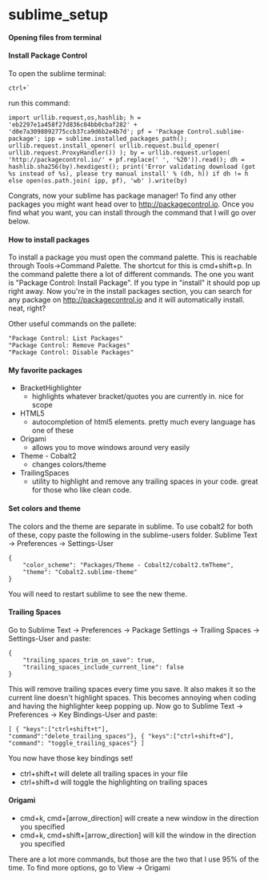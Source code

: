 # sublime_setup

#### Opening files from terminal



#### Install Package Control

To open the sublime terminal:

    ctrl+`
  
run this command:
  
    import urllib.request,os,hashlib; h = 'eb2297e1a458f27d836c04bb0cbaf282' + 'd0e7a3098092775ccb37ca9d6b2e4b7d'; pf = 'Package Control.sublime-package'; ipp = sublime.installed_packages_path(); urllib.request.install_opener( urllib.request.build_opener( urllib.request.ProxyHandler()) ); by = urllib.request.urlopen( 'http://packagecontrol.io/' + pf.replace(' ', '%20')).read(); dh = hashlib.sha256(by).hexdigest(); print('Error validating download (got %s instead of %s), please try manual install' % (dh, h)) if dh != h else open(os.path.join( ipp, pf), 'wb' ).write(by)
  
Congrats, now your sublime has package manager! To find any other packages you might want head over to http://packagecontrol.io. Once you find what you want, you can install through the command that I will go over below.


#### How to install packages

To install a package you must open the command palette. This is reachable through Tools->Command Palette. The shortcut for this is cmd+shift+p. In the command palette there a lot of different commands. The one you want is "Package Control: Install Package". If you type in "install" it should pop up right away. Now you're in the install packages section, you can search for any package on http://packagecontrol.io and it will automatically install. neat, right?

Other useful commands on the pallete:

<pre><code>"Package Control: List Packages"
"Package Control: Remove Packages"
"Package Control: Disable Packages"
</code></pre>


####  My favorite packages

- BracketHighlighter
  - highlights whatever bracket/quotes you are currently in. nice for scope
- HTML5
  - autocompletion of html5 elements. pretty much every language has one of these
- Origami
  - allows you to move windows around very easily
- Theme - Cobalt2
  - changes colors/theme
- TrailingSpaces
  - utility to highlight and remove any trailing spaces in your code. great for those who like clean code.


#### Set colors and theme
The colors and the theme are separate in sublime. To use cobalt2 for both of these, copy paste the following in the sublime-users folder. Sublime Text -> Preferences -> Settings-User

<pre><code>{
	"color_scheme": "Packages/Theme - Cobalt2/cobalt2.tmTheme",
    "theme": "Cobalt2.sublime-theme"
}
</code></pre>

You will need to restart sublime to see the new theme.


#### Trailing Spaces

Go to Sublime Text -> Preferences -> Package Settings -> Trailing Spaces -> Settings-User and paste:

<pre><code>{ 
	"trailing_spaces_trim_on_save": true,
	"trailing_spaces_include_current_line": false 
}
</code></pre>

This will remove trailing spaces every time you save. It also makes it so the current line doesn't highlight spaces. This becomes annoying when coding and having the highlighter keep popping up. Now go to Sublime Text -> Preferences -> Key Bindings-User and paste:
<code><pre>[
	{ "keys":["ctrl+shift+t"], "command":"delete_trailing_spaces"},
	{ "keys":["ctrl+shift+d"], "command": "toggle_trailing_spaces"}
]
</code></pre>

You now have those key bindings set! 
- ctrl+shift+t will delete all trailing spaces in your file
- ctrl+shift+d will toggle the highlighting on trailing spaces


#### Origami

- cmd+k, cmd+[arrow_direction] will create a new window in the direction you specified
- cmd+k, cmd+shift+[arrow_direction] will kill the window in the direction you specified

There are a lot more commands, but those are the two that I use 95% of the time. To find more options, go to View -> Origami

